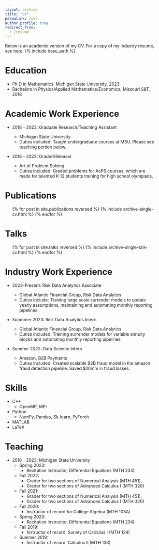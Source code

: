 ```yaml
---
layout: archive
title: "CV"
permalink: /cv/
author_profile: true
redirect_from:
  - /resume
---
```


Below is an academic version of my CV. For a copy of my industry resume, see [here](https://alchua1996.github.io/files/Albert_Chua_Resume.pdf?raw=True).
{% include base_path %}

Education
======
* Ph.D in Mathematics, Michigan State University, 2023
* Bachelors in Physics/Applied Mathematics/Economics, Missouri S&T, 2018

Academic Work Experience
======
* 2018 - 2023: Graduate Research/Teaching Assistant
  * Michigan State University
  * Duties included: Taught undergraduate courses at MSU. Please see teaching portion below.
    
* 2018 - 2023: Grader/Releaser
  * Art of Problem Solving
  * Duties included: Graded problems for AoPS courses, which are made for talented K-12 students training for high school olympiads.

Publications
======
  <ul>{% for post in site.publications reversed %}
    {% include archive-single-cv.html %}
  {% endfor %}</ul>
  
Talks
======
  <ul>{% for post in site.talks reversed %}
    {% include archive-single-talk-cv.html  %}
  {% endfor %}</ul>
  
Industry Work Experience
======
* 2023-Present: Risk Data Analytics Associate
  * Global Atlantic Financial Group, Risk Data Analytics
  * Duties include: Training large scale surrender models to update yearly assumptions, maintaining and automating monthly reporting pipelines.

* Sunmmer 2023: Risk Data Analytics Intern
  * Global Atlantic Financial Group, Risk Data Analytics
  * Duties included: Training surrender models for variable annuity blocks and automating monthly reporting pipelines.

* Summer 2022: Data Science Intern
  * Amazon, B2B Payments 
  * Duties included: Created scalable B2B fraud model in the amazon fraud detection pipeline. Saved $20mm in fraud losses.
 
Skills
======
* C++
  * OpenMP, MPI
* Python
  * NumPy, Pandas, Sk-learn, PyTorch
* MATLAB
* LaTeX
  
Teaching
======
* 2018 - 2023: Michigan State University
  * Spring 2023:
    * Recitation Instructor, Differential Equations (MTH 234)
  * Fall 2022:
    * Grader for two sections of Numerical Analysis (MTH 451),
    * Grader for two sections of Advanced Calculus I (MTH 320)
  * Fall 2021:
    * Grader for two sections of Numerical Analysis (MTH 451),
    * Grader for two sections of Advanced Calculus I (MTH 320)
  * Fall 2020:
    * Instructor of record for College Algebra (MTH 103A)
  * Spring 2020:
    * Recitation Instructor, Differential Equations (MTH 234)
  * Fall 2019:
    * Instructor of record, Survey of Calculus I (MTH 124)
  * Summer 2019:
    * Instructor of record, Calculus II (MTH 133)

